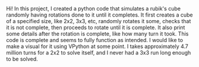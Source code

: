 Hi! In this project, I created a python code that simulates a rubik's cube randomly having rotations done to it until it completes. It first creates a cube of a specified size, like 2x2, 3x3, etc, randomly rotates it some, checks that it is not complete, then proceeds to rotate until it is complete. It also print some details after the rotation is complete, like how many turn it took. This code is complete and seems to fully function as intended. I would like to make a visual for it using VPython at some point. I takes approximately 4.7 million turns for a 2x2 to solve itself, and I never had a 3x3 run long enough to be solved.
